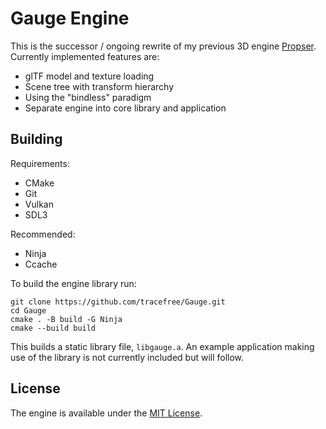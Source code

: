 # Gauge Engine

This is the successor / ongoing rewrite of my previous 3D engine [Propser](https://github.com/tracefree/prosper). Currently implemented features are:

- glTF model and texture loading
- Scene tree with transform hierarchy
- Using the "bindless" paradigm
- Separate engine into core library and application

## Building

Requirements:
- CMake
- Git
- Vulkan
- SDL3

Recommended:
- Ninja
- Ccache

To build the engine library run:

```
git clone https://github.com/tracefree/Gauge.git
cd Gauge
cmake . -B build -G Ninja
cmake --build build
```
This builds a static library file, `libgauge.a`. An example application making use of the library is not currently included but will follow.

## License

The engine is available under the [MIT License](LICENSE.md).
